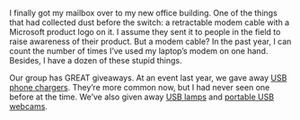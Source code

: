 I finally got my mailbox over to my new office building. One of the
things that had collected dust before the switch: a retractable modem
cable with a Microsoft product logo on it. I assume they sent it to
people in the field to raise awareness of their product. But a modem
cable? In the past year, I can count the number of times I’ve used my
laptop’s modem on one hand. Besides, I have a dozen of these stupid
things.

Our group has GREAT giveaways. At an event last year, we gave away [USB
phone chargers](http://www.keyspan.com/products/cables/K-ZIP-CELL-ER/).
They’re more common now, but I had never seen one before at the time.
We’ve also given away [USB
lamps](http://www.officewisdom.com.au/InnovProd/FireFlyLamp.htm) and
[portable USB
webcams](http://www.digitallyunique.net/digitally-unique/ceusca12.html).
